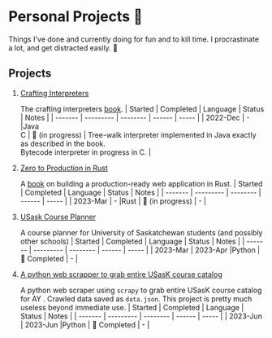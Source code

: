 # Personal Projects 🕺

Things I've done and currently doing for fun and to kill time. I procrastinate a lot, and get distracted easily. 🥱

## Projects

1. [Crafting Interpreters](https://github.com/pratheesh1/personal/tree/main/crafting_interpreters)

   The crafting interpreters [book](https://craftinginterpreters.com/).
   | Started | Completed | Language | Status | Notes |
   | ------- | --------- | -------- | ------ | ----- |
   | 2022-Dec | - |Java<br>C | 🚧 (in progress) | Tree-walk interpreter implemented in Java exactly as described in the book.<br>Bytecode interpreter in progress in C. |

2. [Zero to Production in Rust](https://github.com/pratheesh1/personal/tree/main/zero2prod)

   A [book](https://www.zero2prod.com) on building a production-ready web application in Rust.
   | Started | Completed | Language | Status | Notes |
   | ------- | --------- | -------- | ------ | ----- |
   | 2023-Mar | - |Rust | 🚧 (in progress) | - |

3. [USask Course Planner](https://github.com/pratheesh1/personal/tree/main/usask)

   A course planner for University of Saskatchewan students (and possibly other schools)
   | Started | Completed | Language | Status | Notes |
   | ------- | --------- | -------- | ------ | ----- |
   | 2023-Mar | 2023-Apr |Python | 🎉 Completed | - |

4. [A python web scrapper to grab entire USasK course catalog](https://github.com/pratheesh1/personal/tree/main/usask/2022-23_full_course_scrape)

   A python web scraper using `scrapy` to grab entire USasK course catalog for AY . Crawled data saved as `data.json`. This project is pretty much useless beyond immediate use.
   | Started | Completed | Language | Status | Notes |
   | ------- | --------- | -------- | ------ | ----- |
   | 2023-Jun | 2023-Jun |Python | 🎉 Completed | - |
